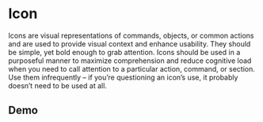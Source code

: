 # Icon

Icons are visual representations of commands, objects, or common actions and are used to provide visual context and enhance usability. They should be simple, yet bold enough to grab attention. Icons should be used in a purposeful manner to maximize comprehension and reduce cognitive load when you need to call attention to a particular action, command, or section. Use them infrequently – if you’re questioning an icon’s use, it probably doesn’t need to be used at all.

## Demo
<check>
